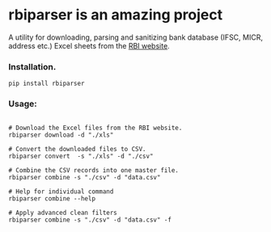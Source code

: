 # rbiparser is an amazing project

A utility for downloading, parsing and sanitizing bank database (IFSC, MICR, address etc.) Excel sheets from the [RBI website](https://www.rbi.org.in/scripts/bs_viewcontent.aspx?Id=2009).

### Installation.
`pip install rbiparser`

### Usage:
```shell

# Download the Excel files from the RBI website.
rbiparser download -d "./xls"

# Convert the downloaded files to CSV.
rbiparser convert  -s "./xls" -d "./csv"

# Combine the CSV records into one master file.
rbiparser combine -s "./csv" -d "data.csv"

# Help for individual command
rbiparser combine --help

# Apply advanced clean filters
rbiparser combine -s "./csv" -d "data.csv" -f
```

